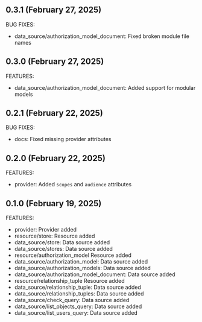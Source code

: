 ## 0.3.1 (February 27, 2025)

BUG FIXES:

* data_source/authorization_model_document: Fixed broken module file names

## 0.3.0 (February 27, 2025)

FEATURES:

* data_source/authorization_model_document: Added support for modular models

## 0.2.1 (February 22, 2025)

BUG FIXES:

* docs: Fixed missing provider attributes

## 0.2.0 (February 22, 2025)

FEATURES:

* provider: Added `scopes` and `audience` attributes

## 0.1.0 (February 19, 2025)

FEATURES:

* provider: Provider added
* resource/store: Resource added
* data_source/store: Data source added
* data_source/stores: Data source added
* resource/authorization_model Resource added
* data_source/authorization_model: Data source added
* data_source/authorization_models: Data source added
* data_source/authorization_model_document: Data source added
* resource/relationship_tuple Resource added
* data_source/relationship_tuple: Data source added
* data_source/relationship_tuples: Data source added
* data_source/check_query: Data source added
* data_source/list_objects_query: Data source added
* data_source/list_users_query: Data source added
